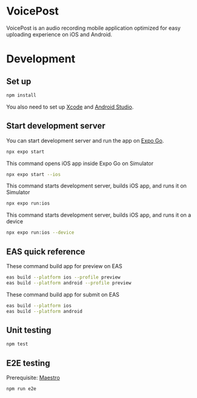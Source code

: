 # VoicePost

VoicePost is an audio recording mobile application optimized for easy uploading experience on iOS and Android.

# Development

## Set up

   ```bash
   npm install
   ```

You also need to set up [Xcode](https://docs.expo.dev/workflow/ios-simulator/) and [Android Studio](https://docs.expo.dev/workflow/android-studio-emulator/).

## Start development server

You can start development server and run the app on [Expo Go](https://expo.dev/go).

   ```bash
   npx expo start
   ```

This command opens iOS app inside Expo Go on Simulator

   ```bash
   npx expo start --ios
   ```

This command starts development server, builds iOS app, and runs it on Simulator

   ```bash
   npx expo run:ios
   ```

This command starts development server, builds iOS app, and runs it on a device

   ```bash
   npx expo run:ios --device
   ```

## EAS quick reference

These command build app for preview on EAS

```bash
eas build --platform ios --profile preview
eas build --platform android --profile preview
```

These command build app for submit on EAS

```bash
eas build --platform ios
eas build --platform android
```

## Unit testing

   ```bash
   npm test
   ```

## E2E testing

   Prerequisite: [Maestro](https://maestro.mobile.dev/)

   ```bash
   npm run e2e
   ```

